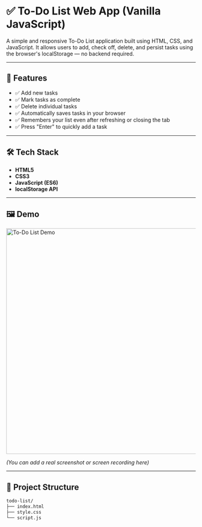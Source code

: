 # ✅ To-Do List Web App (Vanilla JavaScript)

A simple and responsive To-Do List application built using HTML, CSS, and JavaScript. It allows users to add, check off, delete, and persist tasks using the browser's localStorage — no backend required.

---

## 🚀 Features

- ✅ Add new tasks
- ✅ Mark tasks as complete
- ✅ Delete individual tasks
- ✅ Automatically saves tasks in your browser
- ✅ Remembers your list even after refreshing or closing the tab
- ✅ Press "Enter" to quickly add a task

---

## 🛠 Tech Stack

- **HTML5**
- **CSS3**
- **JavaScript (ES6)**
- **localStorage API**

---

## 🖼 Demo

<img src="demo.gif" alt="To-Do List Demo" width="600"/>

*(You can add a real screenshot or screen recording here)*

---

## 📂 Project Structure

```bash
todo-list/
├── index.html
├── style.css
└── script.js

